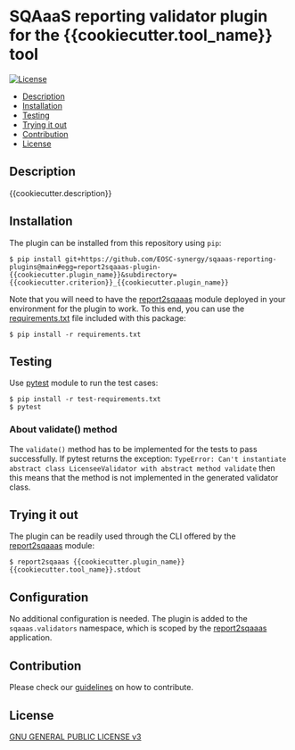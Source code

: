 # SQAaaS reporting validator plugin for the {{cookiecutter.tool_name}} tool

[![License](https://img.shields.io/github/license/fzhu2e/GraphEM)](https://opensource.org/licenses/GPL-3.0)

* [Description](#description)
* [Installation](#installation)
* [Testing](#testing)
* [Trying it out](#trying-it-out)
* [Contribution](#contribution)
* [License](#license)


## Description
{{cookiecutter.description}}

## Installation
The plugin can be installed from this repository using `pip`:
```
$ pip install git+https://github.com/EOSC-synergy/sqaaas-reporting-plugins@main#egg=report2sqaaas-plugin-{{cookiecutter.plugin_name}}&subdirectory={{cookiecutter.criterion}}_{{cookiecutter.plugin_name}}
```

Note that you will need to have the
[report2sqaaas](https://github.com/eosc-synergy/sqaaas-reporting) module
deployed in your environment for the plugin to work. To this end, you can
use the [requirements.txt](requirements.txt) file included with this package:
```
$ pip install -r requirements.txt
```

## Testing
Use [pytest](https://pytest.org/) module to run the test cases:
```
$ pip install -r test-requirements.txt
$ pytest
```
### About validate() method
The `validate()` method has to be implemented for the tests to pass successfully.
If pytest returns the exception:
```TypeError: Can't instantiate abstract class LicenseeValidator with abstract method validate```
then this means that the method is not implemented in the generated validator class.


## Trying it out
The plugin can be readily used through the CLI offered by the
[report2sqaaas](https://github.com/eosc-synergy/sqaaas-reporting) module:
```
$ report2sqaaas {{cookiecutter.plugin_name}} {{cookiecutter.tool_name}}.stdout
```

## Configuration
No additional configuration is needed. The plugin is added to the
`sqaaas.validators` namespace, which is scoped by the
[report2sqaaas](https://github.com/eosc-synergy/sqaaas-reporting) application.

## Contribution
Please check our [guidelines](CONTRIBUTING.md) on how to contribute.

## License
[GNU GENERAL PUBLIC LICENSE v3](LICENSE)
